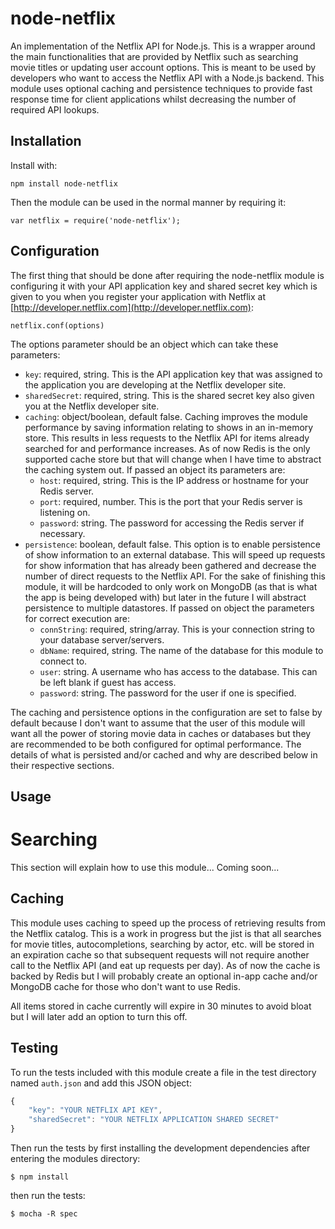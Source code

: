 node-netflix
============

An implementation of the Netflix API for Node.js. This is a wrapper around the main functionalities that are provided by Netflix such as searching movie titles or updating user account options. This is meant to be used by developers who want to access the Netflix API with a Node.js backend. This module uses optional caching and persistence techniques to provide fast response time for client applications whilst decreasing the number of required API lookups. 

## Installation

Install with:

    npm install node-netflix

Then the module can be used in the normal manner by requiring it:

    var netflix = require('node-netflix');

## Configuration

The first thing that should be done after requiring the node-netflix module is configuring it with your API application key and shared secret key which is given to you when you register your application with Netflix at [http://developer.netflix.com](http://developer.netflix.com):

    netflix.conf(options)

The options parameter should be an object which can take these parameters:

- `key`: required, string. This is the API application key that was assigned to the application you are developing at the Netflix developer site.
- `sharedSecret`: required, string. This is the shared secret key also given you at the Netflix developer site.
- `caching`: object/boolean, default false. Caching improves the module performance by saving information relating to shows in an in-memory store. This results in less requests to the Netflix API for items already searched for and performance increases. As of now Redis is the only supported cache store but that will change when I have time to abstract the caching system out. If passed an object its parameters are:
  - `host`: required, string. This is the IP address or hostname for your Redis server.
  - `port`: required, number. This is the port that your Redis server is listening on. 
  - `password`: string. The password for accessing the Redis server if necessary. 
- `persistence`: boolean, default false. This option is to enable persistence of show information to an external database. This will speed up requests for show information that has already been gathered and decrease the number of direct requests to the Netflix API. For the sake of finishing this module, it will be hardcoded to only work on MongoDB (as that is what the app is being developed with) but later in the future I will abstract persistence to multiple datastores. If passed on object the parameters for correct execution are:
  - `connString`: required, string/array. This is your connection string to your database server/servers.
  - `dbName`: required, string. The name of the database for this module to connect to.
  - `user`: string. A username who has access to the database. This can be left blank if guest has access.
  - `password`: string. The password for the user if one is specified.

The caching and persistence options in the configuration are set to false by default because I don't want to assume that the user of this module will want all the power of storing movie data in caches or databases but they are recommended to be both configured for optimal performance. The details of what is persisted and/or cached and why are described below in their respective sections.

## Usage

Searching
=========

This section will explain how to use this module... Coming soon...

## Caching

This module uses caching to speed up the process of retrieving results from the Netflix catalog. This is a work in progress but the jist is that all searches for movie titles, autocompletions, searching by actor, etc. will be stored in an expiration cache so that subsequent requests will not require another call to the Netflix API (and eat up requests per day). As of now the cache is backed by Redis but I will probably create an optional in-app cache and/or MongoDB cache for those who don't want to use Redis. 

All items stored in cache currently will expire in 30 minutes to avoid bloat but I will later add an option to turn this off. 

## Testing

To run the tests included with this module create a file in the test directory named `auth.json` and add this JSON object:
```js
{
	"key": "YOUR NETFLIX API KEY",
	"sharedSecret": "YOUR NETFLIX APPLICATION SHARED SECRET"
}
```

Then run the tests by first installing the development dependencies after entering the modules directory:

    $ npm install

then run the tests: 

    $ mocha -R spec